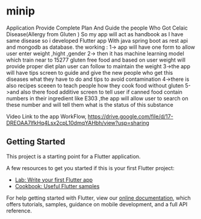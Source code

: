 # minip

Application Provide Complete Plan And Guide the people Who Got Celaic Disease(Allergy from Gluten ) So my app will act as handbook as I have same disease so i developed Flutter app With java spring boot as rest api and mongodb as database. the working : 1-> app will have one form to allow user enter weight ,hight ,gender 2-> then it has machine learning model which train near to 15277 gluten free food and based on user weight will provide proper diet plan user can follow to maintain the weight 3->the app will have tips screen to guide and give the new people who get this diseases what they have to do and tips to avoid contamination 4->there is also recipes sceeen to teach people how they cook food without gluten 5->and also there food additive screen to tell user if canned food contain numbers in their ingredient like E303 ,the app will allow user to search on these number and will tell them what is the status of this substance 


Video Link to the app WorkFlow,
https://drive.google.com/file/d/17-DREOAA7lfkHq4Lsx2cpL10dmqYAHbh/view?usp=sharing

## Getting Started

This project is a starting point for a Flutter application.

A few resources to get you started if this is your first Flutter project:

- [Lab: Write your first Flutter app](https://flutter.dev/docs/get-started/codelab)
- [Cookbook: Useful Flutter samples](https://flutter.dev/docs/cookbook)

For help getting started with Flutter, view our
[online documentation](https://flutter.dev/docs), which offers tutorials,
samples, guidance on mobile development, and a full API reference.
